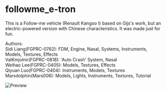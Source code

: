 # followme_e-tron  
This is a Follow-me vehicle (Renault Kangoo I) based on Gijs's work, but an electric-powered version with Chinese characteristics. It was made just for fun.   
  
Authors:   
Sidi Liang(FGPRC-0762): FDM, Engine, Nasal, Systems, Instruments, Models, Textures, Effects  
ValKmjolnir(FGPRC-0818): 'Auto Crash' System, Nasal  
Weihao Lee(FGPRC-0405): Models, Textures, Effects   
Qiyuan Luo(FGPRC-0404): Instruments, Models, Textures  
Marsdolphin(Mars006): Models, Lights, Instruments, Textures, Tutorial

![Preview](http://wiki.flightgear.org/images/5/51/Preview-etron.png)
